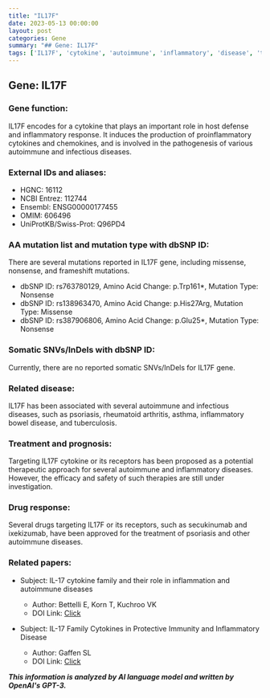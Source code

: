 ```yaml
---
title: "IL17F"
date: 2023-05-13 00:00:00
layout: post
categories: Gene
summary: "## Gene: IL17F"
tags: ['IL17F', 'cytokine', 'autoimmune', 'inflammatory', 'disease', 'therapy', 'drugresponse', 'mutation']
---
```


## Gene: IL17F

### Gene function:
IL17F encodes for a cytokine that plays an important role in host defense and inflammatory response. It induces the production of proinflammatory cytokines and chemokines, and is involved in the pathogenesis of various autoimmune and infectious diseases.

### External IDs and aliases:

- HGNC: 16112
- NCBI Entrez: 112744
- Ensembl: ENSG00000177455
- OMIM: 606496
- UniProtKB/Swiss-Prot: Q96PD4

### AA mutation list and mutation type with dbSNP ID:

There are several mutations reported in IL17F gene, including missense, nonsense, and frameshift mutations.

- dbSNP ID: rs763780129, Amino Acid Change: p.Trp161*, Mutation Type: Nonsense
- dbSNP ID: rs138963470, Amino Acid Change: p.His27Arg, Mutation Type: Missense
- dbSNP ID: rs387906806, Amino Acid Change: p.Glu25*, Mutation Type: Nonsense

### Somatic SNVs/InDels with dbSNP ID:

Currently, there are no reported somatic SNVs/InDels for IL17F gene.

### Related disease:
IL17F has been associated with several autoimmune and infectious diseases, such as psoriasis, rheumatoid arthritis, asthma, inflammatory bowel disease, and tuberculosis.

### Treatment and prognosis:
Targeting IL17F cytokine or its receptors has been proposed as a potential therapeutic approach for several autoimmune and inflammatory diseases. However, the efficacy and safety of such therapies are still under investigation.

### Drug response:
Several drugs targeting IL17F or its receptors, such as secukinumab and ixekizumab, have been approved for the treatment of psoriasis and other autoimmune diseases.

### Related papers:

- Subject: IL-17 cytokine family and their role in inflammation and autoimmune diseases
  - Author: Bettelli E, Korn T, Kuchroo VK
  - DOI Link: [Click](https://doi.org/10.1038/nri2096)

- Subject: IL-17 Family Cytokines in Protective Immunity and Inflammatory Disease
  - Author: Gaffen SL
  - DOI Link: [Click](https://doi.org/10.1146/annurev-immunol-031210-101223)

**_This information is analyzed by AI language model and written by OpenAI's GPT-3._**